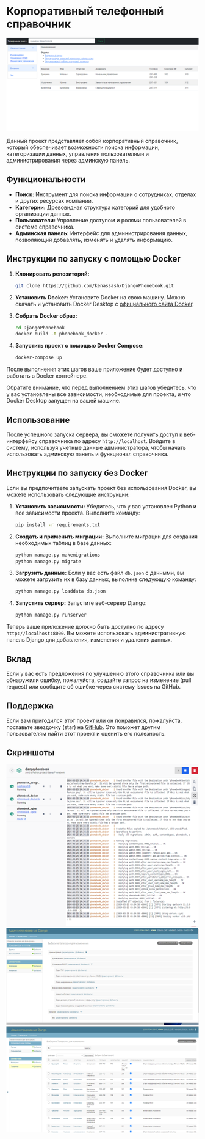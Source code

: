 # Корпоративный телефонный справочник

![Справочник](https://github.com/kenassash/DjangoPhonebook/blob/master/img/1.png)

Данный проект представляет собой корпоративный справочник, который обеспечивает возможности поиска информации, категоризации данных, управления пользователями и администрирования через админскую панель.

## Функциональности

- **Поиск:** Инструмент для поиска информации о сотрудниках, отделах и других ресурсах компании.
- **Категории:** Древовидная структура категорий для удобного организации данных.
- **Пользователи:** Управление доступом и ролями пользователей в системе справочника.
- **Админская панель:** Интерфейс для администрирования данных, позволяющий добавлять, изменять и удалять информацию.

## Инструкции по запуску с помощью Docker

1. **Клонировать репозиторий:**
    ```bash
    git clone https://github.com/kenassash/DjangoPhonebook.git
    ```

2. **Установить Docker:**
    Установите Docker на свою машину. Можно скачать и установить Docker Desktop с [официального сайта Docker](https://www.docker.com/products/docker-desktop).

3. **Собрать Docker образ:**
    ```bash
    cd DjangoPhonebook
    docker build -t phonebook_docker .
    ```

4. **Запустить проект с помощью Docker Compose:**
    ```bash
    docker-compose up
    ```

После выполнения этих шагов ваше приложение будет доступно и работать в Docker контейнере.

Обратите внимание, что перед выполнением этих шагов убедитесь, что у вас установлены все зависимости, необходимые для проекта, и что Docker Desktop запущен на вашей машине.

## Использование

После успешного запуска сервера, вы сможете получить доступ к веб-интерфейсу справочника по адресу `http://localhost`. Войдите в систему, используя учетные данные администратора, чтобы начать использовать админскую панель и функционал справочника.


## Инструкции по запуску без Docker

Если вы предпочитаете запускать проект без использования Docker, вы можете использовать следующие инструкции:

1. **Установить зависимости:**
    Убедитесь, что у вас установлен Python и все зависимости проекта. Выполните команду:
    ```bash
    pip install -r requirements.txt
    ```

2. **Создать и применить миграции:**
    Выполните миграции для создания необходимых таблиц в базе данных:
    ```bash
    python manage.py makemigrations
    python manage.py migrate
    ```

3. **Загрузить данные:**
    Если у вас есть файл `db.json` с данными, вы можете загрузить их в базу данных, выполнив следующую команду:
    ```bash
    python manage.py loaddata db.json
    ```

4. **Запустить сервер:**
    Запустите веб-сервер Django:
    ```bash
    python manage.py runserver
    ```

Теперь ваше приложение должно быть доступно по адресу `http://localhost:8000`. Вы можете использовать административную панель Django для добавления, изменения и удаления данных.


## Вклад

Если у вас есть предложения по улучшению этого справочника или вы обнаружили ошибку, пожалуйста, создайте запрос на изменение (pull request) или сообщите об ошибке через систему Issues на GitHub.


## Поддержка

Если вам пригодился этот проект или он понравился, пожалуйста, поставьте звездочку (star) на [GitHub](https://github.com/kenassash/DjangoPhonebook). Это поможет другим пользователям найти этот проект и оценить его полезность.

## Скриншоты

![Скриншот Docker](https://github.com/kenassash/DjangoPhonebook/blob/master/img/2.png)
![Скриншот админской панели (категории)](https://github.com/kenassash/DjangoPhonebook/blob/master/img/3.png)
![Скриншот админской панели (пользователи)](https://github.com/kenassash/DjangoPhonebook/blob/master/img/4.png)
